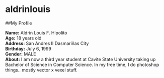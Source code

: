 # aldrinlouis

##My Profile

**Name:** Aldrin Louis F. Hipolito <br>
**Age:**  18 years old <br>
**Address:** San Andres II Dasmariñas City <br>
**Birthday:** July 6, 1999 <br>
**Gender:** MALE <br>
**About:** I am now a third year student at Cavite State University taking up Bachelor of Science in Computer Science. In my free time, I do photoshop things.. mostly vector x vexel stuff. <br>
